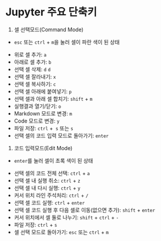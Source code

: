 # Jupyter 주요 단축키

1. 셀 선택모드(Command Mode)
- `esc` 또는 `ctrl` + `m`을 눌러 셀이 파란 색이 된 상태
* 위로 셀 추가: `a`
* 아래로 셀 추가: `b`
* 선택 셀 삭제: `d` `d`
* 선택 셀 잘라내기: `x`
* 선택 셀 복사하기: `c`
* 선택 셀 아래에 붙여넣기: `p`
* 선택 셀과 아래 셀 합치기: `shift` + `m`
* 실행결과 열기/닫기: `o`
* Markdown 모드로 변경: `m`
* Code 모드로 변경: `y`
* 파일 저장: `ctrl` +` s` 또는 `s`
* 선택 셀의 코드 입력 모드로 돌아가기: `enter`

1. 코드 입력모드(Edit Mode)
- `enter`를 눌러 셀이 초록 색이 된 상태
* 선택 셀의 코드 전체 선택: `ctrl` + `a`
* 선택 셀 내 실행 취소: `ctrl` + `z`
* 선택 셀 내 다시 실행: `ctrl` + `y`
* 커서 위치 라인 주석처리: `ctrl` + `/`
* 선택 셀 코드 실행: `ctrl` + `enter`
* 선택 셀 코드 실행 후 다음 셀로 이동(없으면 추가): `shift` + `enter`
* 커서 위치에서 셀 둘로 나누기: `shift` + `ctrl` + `-`
* 파일 저장: `ctrl` + `s`
* 셀 선택 모드로 돌아가기: `esc` 또는 `ctrl` + `m`